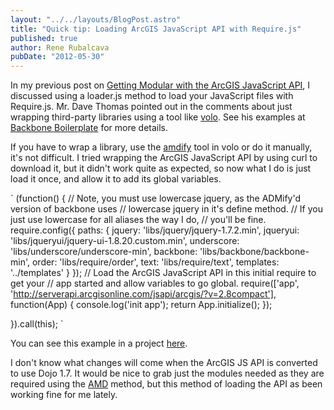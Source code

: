 ```yaml
---
layout: "../../layouts/BlogPost.astro"
title: "Quick tip: Loading ArcGIS JavaScript API with Require.js"
published: true
author: Rene Rubalcava
pubDate: "2012-05-30"
---
```


In my previous post on [Getting Modular with the ArcGIS JavaScript API](https://odoe.net/blog/?p=257), I discussed using a loader.js method to load your JavaScript files with Require.js. Mr. Dave Thomas pointed out in the comments about just wrapping third-party libraries using a tool like [volo](https://github.com/volojs/volo). See his examples at [Backbone Boilerplate](http://backboneboilerplate.com/) for more details.

If you have to wrap a library, use the [amdify](https://github.com/volojs/volo/blob/master/vololib/amdify/doc.md) tool in volo or do it manually, it's not difficult. I tried wrapping the ArcGIS JavaScript API by using curl to download it, but it didn't work quite as expected, so now what I do is just load it once, and allow it to add its global variables.

` (function() { // Note, you must use lowercase jquery, as the ADMify'd version of backbone uses // lowercase jquery in it's define method. // If you just use lowercase for all aliases the way I do, // you'll be fine. require.config({ paths: { jquery: 'libs/jquery/jquery-1.7.2.min', jqueryui: 'libs/jqueryui/jquery-ui-1.8.20.custom.min', underscore: 'libs/underscore/underscore-min', backbone: 'libs/backbone/backbone-min', order: 'libs/require/order', text: 'libs/require/text', templates: '../templates' } }); // Load the ArcGIS JavaScript API in this initial require to get your // app started and allow variables to go global. require(['app', 'http://serverapi.arcgisonline.com/jsapi/arcgis/?v=2.8compact'], function(App) { console.log('init app'); return App.initialize(); });

}).call(this); `

You can see this example in a project [here](https://github.com/odoe/iLikeItHere/blob/master/static/src/main.js).

I don't know what changes will come when the ArcGIS JS API is converted to use Dojo 1.7. It would be nice to grab just the modules needed as they are required using the [AMD](https://github.com/amdjs/amdjs-api/wiki/AMD) method, but this method of loading the API as been working fine for me lately.

